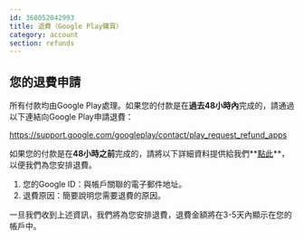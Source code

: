 ```yaml
---
id: 360052042993
title: 退費（Google Play購買）
category: account
section: refunds
---
```

## 您的退費申請

所有付款均由Google Play處理。如果您的付款是在**過去48小時內**完成的，請通過以下連結向Google Play申請退費：

<https://support.google.com/googleplay/contact/play_request_refund_apps>

如果您的付款是在**48小時之前**完成的，請將以下詳細資料提供給我們**[點此](https://help.studycat.com/hc/en-gb/requests/new)**，以便我們為您安排退費。

1. 您的Google ID：與帳戶關聯的電子郵件地址。 
2. 退費原因：簡要說明您需要退費的原因。

一旦我們收到上述資訊，我們將為您安排退費，退費金額將在3-5天內顯示在您的帳戶中。